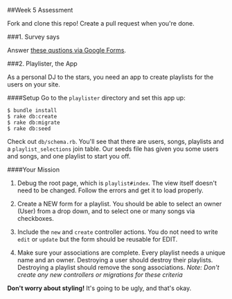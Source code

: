 ##Week 5 Assessment

Fork and clone this repo! Create a pull request when you're done.

###1. Survey says

Answer [these qustions via Google Forms](https://docs.google.com/forms/d/1XVf9Z9LMsKKtb--iackS1w9Ilpw8Er60j5246Kgg0XE/viewform).

###2. Playlister, the App

As a personal DJ to the stars, you need an app to create playlists for the users on your site.

####Setup
Go to the `playlister` directory and set this app up:

```
$ bundle install
$ rake db:create
$ rake db:migrate
$ rake db:seed
```

Check out `db/schema.rb`. You'll see that there are users, songs, playlists and a `playlist_selections` join table. Our seeds file has given you some users and songs, and one playlist to start you off.

####Your Mission

1. Debug the root page, which is `playlist#index`. The view itself doesn't need to be changed. Follow the errors and get it to load properly.

2. Create a NEW form for a playlist. You should be able to select an owner (User) from a drop down, and to select one or many songs via checkboxes.

3. Include the `new` and `create` controller actions. You do not need to write `edit` or `update` but the form should be reusable for EDIT.

4. Make sure your associations are complete. Every playlist needs a unique name and an owner. Destroying a user should destroy their playlists. Destroying a playlist should remove the song associations.  *Note: Don't create any new controllers or migrations for these criteria*

**Don't worry about styling!** It's going to be ugly, and that's okay.
